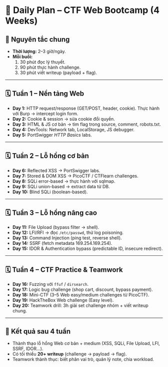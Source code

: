 # 📅 Daily Plan – CTF Web Bootcamp (4 Weeks)

## 🔰 Nguyên tắc chung
- **Thời lượng:** 2–3 giờ/ngày.  
- **Mỗi buổi:**  
  1. 30 phút đọc lý thuyết.  
  2. 90 phút thực hành challenge.  
  3. 30 phút viết writeup (payload + flag).  

---

## 🗓 Tuần 1 – Nền tảng Web
- **Day 1:** HTTP request/response (GET/POST, header, cookie). Thực hành với Burp → intercept login form.  
- **Day 2:** Cookie & session → sửa cookie đổi quyền.  
- **Day 3:** HTML & JS cơ bản → tìm flag trong source, comment, robots.txt.  
- **Day 4:** DevTools: Network tab, LocalStorage, JS debugger.  
- **Day 5:** PortSwigger *HTTP Basics* labs.  

---

## 🗓 Tuần 2 – Lỗ hổng cơ bản
- **Day 6:** Reflected XSS → PortSwigger labs.  
- **Day 7:** Stored & DOM XSS → PicoCTF / CTFlearn challenges.  
- **Day 8:** SQLi error-based → thực hành với sqlmap.  
- **Day 9:** SQLi union-based → extract data từ DB.  
- **Day 10:** Blind SQLi (boolean-based).  

---

## 🗓 Tuần 3 – Lỗ hổng nâng cao
- **Day 11:** File Upload (bypass filter → shell).  
- **Day 12:** LFI/RFI → đọc `/etc/passwd`, thử log poisoning.  
- **Day 13:** Command Injection (ping test, reverse shell).  
- **Day 14:** SSRF (fetch metadata 169.254.169.254).  
- **Day 15:** IDOR & Authentication bypass (predictable ID, insecure redirect).  

---

## 🗓 Tuần 4 – CTF Practice & Teamwork
- **Day 16:** Fuzzing với `ffuf` / `dirsearch`.  
- **Day 17:** Logic bug challenge (shop cart, discount, bypass payment).  
- **Day 18:** Mini-CTF (3–5 Web easy/medium challenges từ PicoCTF).  
- **Day 19:** HackTheBox Web challenge (Easy level).  
- **Day 20:** Teamwork drill: 3h giải set challenge nhóm + viết writeup chung.  

---

## 🎯 Kết quả sau 4 tuần
- Thành thạo lỗ hổng Web cơ bản + medium (XSS, SQLi, File Upload, LFI, SSRF, IDOR...).  
- Có tối thiểu **20+ writeup** (challenge → payload → flag).  
- Teamwork thành thục: biết phân vai trò, quản lý note, chia workload.  
